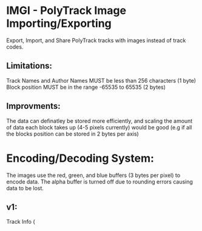 # IMGI - PolyTrack Image Importing/Exporting
Export, Import, and Share PolyTrack tracks with images instead of track codes. 

## Limitations:
Track Names and Author Names MUST be less than 256 characters (1 byte)
Block position MUST be in the range -65535 to 65535 (2 bytes)

## Improvments:
The data can definatley be stored more efficiently, and scaling the amount of data each block takes up (4-5 pixels currently) would be good (e.g if all the blocks position can be stored in 2 bytes per axis)

# Encoding/Decoding System:
The images use the red, green, and blue buffers (3 bytes per pixel) to encode data. The alpha buffer is turned off due to rounding errors causing data to be lost.

## v1:
Track Info (
